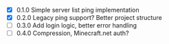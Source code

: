 - [X] 0.1.0 Simple server list ping implementation
- [X] 0.2.0 Legacy ping support? Better project structure
- [ ] 0.3.0 Add login logic, better error handling
- [ ] 0.4.0 Compression, Minecraft.net auth?